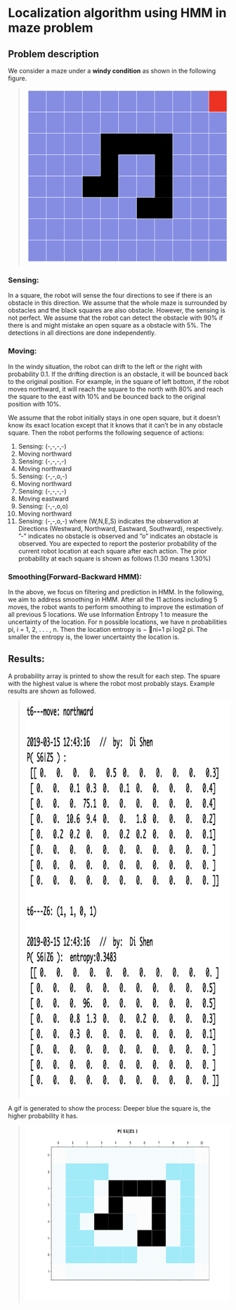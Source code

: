 # Localization algorithm using HMM in maze problem

## Problem description

We consider a maze under a **windy condition** as shown in the following figure. 

><div align=center><img width="550" height="400" src="https://github.com/saddiesh/Algorithms/blob/master/HMM_maze_localization/initial_maze.png"/>


### **Sensing:**
  
  In a square, the robot will sense the four directions to see if there is an obstacle in this direction. We assume that the whole maze is surrounded by obstacles and the black squares are also obstacle. However, the sensing is not perfect. We assume that the robot can detect the obstacle with 90% if there is and might mistake an open square as a obstacle with 5%. The detections in all directions are done independently.
  
### **Moving:**
  
  In the windy situation, the robot can drift to the left or the right with probability 0.1. If the drifting direction is an obstacle, it will be bounced back to the original position. For example, in the square of left bottom, if the robot moves northward, it will reach the square to the north with 80% and reach the square to the east with 10% and be bounced back to the original position with 10%.


We assume that the robot initially stays in one open square, but it doesn’t know its exact location except that it knows that it can’t be in any obstacle square. Then the robot performs the following sequence of actions:
1. Sensing: (-,-,-,-)
2. Moving northward 
3. Sensing: (-,-,-,-)
4. Moving northward 
5. Sensing: (-,-,o,-) 
6. Moving northward 
7. Sensing: (-,-,-,-)
8. Moving eastward 
9. Sensing: (-,-,o,o)
10. Moving northward
11. Sensing: (-,-,o,-)
where (W,N,E,S) indicates the observation at Directions (Westward, Northward, Eastward, Southward), respectively. ”-” indicates no obstacle is observed and ”o” indicates an obstacle is observed.
You are expected to report the posterior probability of the current robot location at each square after each action. The prior probability at each square is shown as follows (1.30 means 1.30%)


### **Smoothing(Forward-Backward HMM):**

In the above, we focus on filtering and prediction in HMM. In the following, we aim to address smoothing in HMM. After all the 11 actions including 5 moves, the robot wants to perform smoothing to improve the estimation of all previous 5 locations.
We use Information Entropy 1 to measure the uncertainty of the location. For n possible locations, we have n probabilities pi, i = 1, 2, . . . , n. Then the location entropy is − 􏰀ni=1 pi log2 pi. The smaller the entropy is, the lower uncertainty the location is.

## Results:

A probability array is printed to show the result for each step. The spuare with the highest value is where the robot most probably stays.
Example results are shown as followed. 

><div align=center><img width="550" height="900" src="https://github.com/saddiesh/Algorithms/blob/master/HMM_maze_localization/Results.png"/>
  
A gif is generated to show the process:
Deeper blue the square is, the higher probability it has.
><div align=center><img width="550" height="400" src="https://github.com/saddiesh/Algorithms/blob/master/HMM_maze_localization/HMM_localiztion.gif"/>


